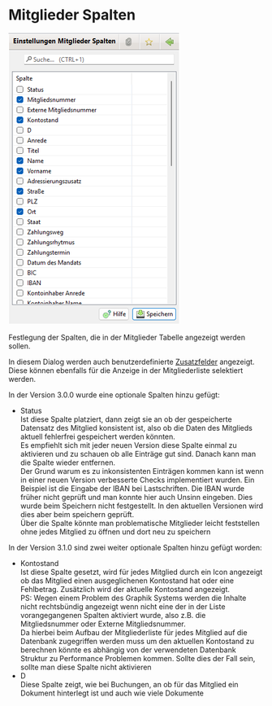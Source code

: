 # Mitglieder Spalten

![](<../../../../v3.1.x/administration/einstellungen/img/Mitgliederspalten (1).png>)

Festlegung der Spalten, die in der Mitglieder Tabelle angezeigt werden sollen.

In diesem Dialog werden auch benutzerdefinierte [Zusatzfelder](../../../3.1/administration/mitglieder/felddefinition.md) angezeigt. Diese können ebenfalls für die Anzeige in der Mitgliederliste selektiert werden.

In der Version 3.0.0 wurde eine optionale Spalten hinzu gefügt:

* Status\
  Ist diese Spalte platziert, dann zeigt sie an ob der gespeicherte Datensatz des Mitglied konsistent ist, also ob die Daten des Mitglieds aktuell fehlerfrei gespeichert werden könnten.\
  Es empfiehlt sich mit jeder neuen Version diese Spalte einmal zu aktivieren und zu schauen ob alle Einträge gut sind. Danach kann man die Spalte wieder entfernen.\
  Der Grund warum es zu inkonsistenten Einträgen kommen kann ist wenn in einer neuen Version verbesserte Checks implementiert wurden. Ein Beispiel ist die Eingabe der IBAN bei Lastschriften. Die IBAN wurde früher nicht geprüft und man konnte hier auch Unsinn eingeben. Dies wurde beim Speichern nicht festgestellt. In den aktuellen Versionen wird dies aber beim speichern geprüft.\
  Über die Spalte könnte man problematische Mitglieder leicht feststellen ohne jedes Mitglied zu öffnen und dort neu zu speichern

In der Version 3.1.0 sind zwei weiter optionale Spalten hinzu gefügt worden:

* Kontostand\
  Ist diese Spalte gesetzt, wird für jedes Mitglied durch ein Icon angezeigt ob das Mitglied einen ausgeglichenen Kontostand hat oder eine Fehlbetrag. Zusätzlich wird der aktuelle Kontostand angezeigt.\
  PS: Wegen einem Problem des Graphik Systems werden die Inhalte nicht rechtsbündig angezeigt wenn nicht eine der in der Liste vorangegangenen Spalten aktiviert wurde, also z.B. die Mitgliedsnummer oder Externe Mitgliedsnummer.\
  Da hierbei beim Aufbau der Mitgliederliste für jedes Mitglied auf die Datenbank zugegriffen werden muss um den aktuellen Kontostand zu berechnen könnte es abhängig von der verwendeten Datenbank Struktur zu Performance Problemen kommen. Sollte dies der Fall sein, sollte man diese Spalte nicht aktivieren
* D\
  Diese Spalte zeigt, wie bei Buchungen, an ob für das Mitglied ein Dokument hinterlegt ist und auch wie viele Dokumente
